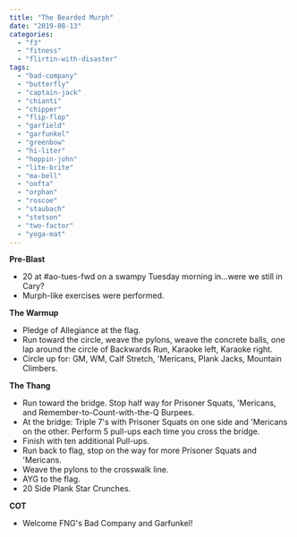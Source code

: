```yaml
---
title: "The Bearded Murph"
date: "2019-08-13"
categories: 
  - "f3"
  - "fitness"
  - "flirtin-with-disaster"
tags: 
  - "bad-company"
  - "butterfly"
  - "captain-jack"
  - "chianti"
  - "chipper"
  - "flip-flop"
  - "garfield"
  - "garfunkel"
  - "greenbow"
  - "hi-liter"
  - "hoppin-john"
  - "lite-brite"
  - "ma-bell"
  - "oofta"
  - "orphan"
  - "roscoe"
  - "staubach"
  - "stetson"
  - "two-factor"
  - "yoga-mat"
---
```


**Pre-Blast**

- 20 at #ao-tues-fwd on a swampy Tuesday morning in...were we still in Cary?
- Murph-like exercises were performed.

**The Warmup**

- Pledge of Allegiance at the flag.
- Run toward the circle, weave the pylons, weave the concrete balls, one lap around the circle of Backwards Run, Karaoke left, Karaoke right.
- Circle up for: GM, WM, Calf Stretch, 'Mericans, Plank Jacks, Mountain Climbers.

**The Thang**

- Run toward the bridge. Stop half way for Prisoner Squats, 'Mericans, and Remember-to-Count-with-the-Q Burpees.
- At the bridge: Triple 7's with Prisoner Squats on one side and 'Mericans on the other. Perform 5 pull-ups each time you cross the bridge.
- Finish with ten additional Pull-ups.
- Run back to flag, stop on the way for more Prisoner Squats and 'Mericans.
- Weave the pylons to the crosswalk line.
- AYG to the flag.
- 20 Side Plank Star Crunches.

**COT**

- Welcome FNG's Bad Company and Garfunkel!
